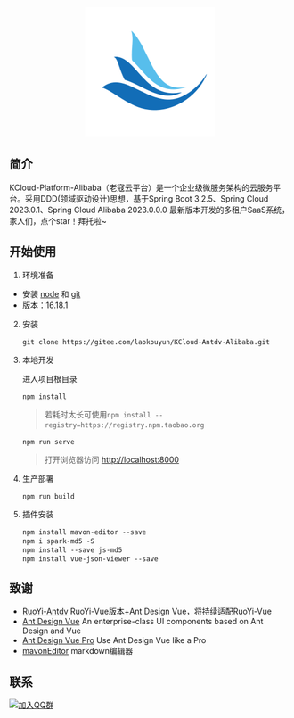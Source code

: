 <p align="center"><img src="public/logo.png"></p>

## 简介

KCloud-Platform-Alibaba（老寇云平台）是一个企业级微服务架构的云服务平台。采用DDD(领域驱动设计)思想，基于Spring Boot 3.2.5、Spring Cloud 2023.0.1、Spring Cloud Alibaba 2023.0.0.0 最新版本开发的多租户SaaS系统，家人们，点个star！拜托啦~

## 开始使用

1. 环境准备
  * 安装 [node](http://nodejs.org) 和 [git](https://git-scm.com)
  * 版本：16.18.1

2. 安装

   ```shell
   git clone https://gitee.com/laokouyun/KCloud-Antdv-Alibaba.git
   ```

3. 本地开发

   进入项目根目录

   ```shell
   npm install
   ```

   > 若耗时太长可使用`npm install --registry=https://registry.npm.taobao.org`

   ```shell
   npm run serve
   ```

   > 打开浏览器访问 [http://localhost:8000](http://localhost:8000/)

4. 生产部署
   ```shell
   npm run build
   ```

5. 插件安装
   ```shel
   npm install mavon-editor --save
   npm i spark-md5 -S
   npm install --save js-md5
   npm install vue-json-viewer --save
   ```

## 致谢
* [RuoYi-Antdv](https://gitee.com/fuzui/RuoYi-Antdv) RuoYi-Vue版本+Ant Design Vue，将持续适配RuoYi-Vue
* [Ant Design Vue](https://github.com/vueComponent/ant-design-vue) An enterprise-class UI components based on Ant Design and Vue
* [Ant Design Vue Pro](https://github.com/vueComponent/ant-design-vue-pro) Use Ant Design Vue like a Pro
* [mavonEditor](https://github.com/hinesboy/mavonEditor) markdown编辑器

## 联系
[![加入QQ群](https://img.shields.io/badge/Q群-465450496-blue.svg)](https://jq.qq.com/?_wv=1027&k=gAfN1HFI)


